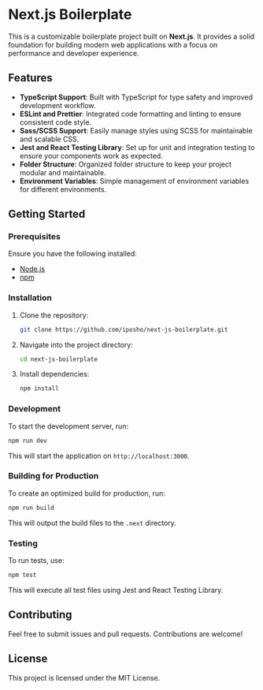 
# Next.js Boilerplate

This is a customizable boilerplate project built on **Next.js**. It provides a solid foundation for building modern web applications with a focus on performance and developer experience.

## Features

- **TypeScript Support**: Built with TypeScript for type safety and improved development workflow.
- **ESLint and Prettier**: Integrated code formatting and linting to ensure consistent code style.
- **Sass/SCSS Support**: Easily manage styles using SCSS for maintainable and scalable CSS.
- **Jest and React Testing Library**: Set up for unit and integration testing to ensure your components work as expected.
- **Folder Structure**: Organized folder structure to keep your project modular and maintainable.
- **Environment Variables**: Simple management of environment variables for different environments.

## Getting Started

### Prerequisites

Ensure you have the following installed:

- [Node.js](https://nodejs.org/)
- [npm](https://www.npmjs.com/)

### Installation

1. Clone the repository:

   ```bash
   git clone https://github.com/iposho/next-js-boilerplate.git
   ```

2. Navigate into the project directory:

   ```bash
   cd next-js-boilerplate
   ```

3. Install dependencies:

   ```bash
   npm install
   ```

### Development

To start the development server, run:

```bash
npm run dev
```

This will start the application on `http://localhost:3000`.

### Building for Production

To create an optimized build for production, run:

```bash
npm run build
```

This will output the build files to the `.next` directory.

### Testing

To run tests, use:

```bash
npm test
```

This will execute all test files using Jest and React Testing Library.

## Contributing

Feel free to submit issues and pull requests. Contributions are welcome!

## License

This project is licensed under the MIT License.
